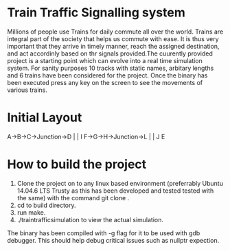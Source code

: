 Train Traffic Signalling system
=======================================
Millions of people use Trains for daily commute all over the world. Trains are integral part of the society that helps us commute with ease. It is thus very 
important that they arrive in timely manner, reach the assigned destination, and act accordinly based on thr signals provided.The cuurently provided project 
is a starting point which can evolve into a real time simulation system. For sanity purposes 10 tracks with static names, arbitary lengths and 6 trains have
been considered for the project. Once the binary has been executed press any key on the screen to see the movements of various trains.

 Initial Layout
 ==============
A->B->C->Junction->D
        |      |
        I      F->G->H->Junction->L
        |                 |
        J                 E 

How to build the project
=========================
1. Clone the project on to any linux based environment (preferrably Ubuntu 14.04.6 LTS Trusty as this has been developed and tested tested with the same) with the command git clone <URL provided by the repository>.
2. cd to build directory.
3. run make.
4. ./traintrafficsimulation to view the actual simulation.

The binary has been compiled with -g flag for it to be used with gdb debugger. This should help debug critical issues such as nullptr expection.

